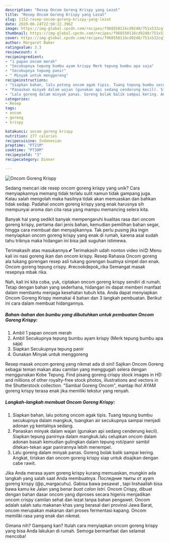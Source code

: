 ```yaml
---
description: "Resep Oncom Goreng Krispy yang Lezat"
title: "Resep Oncom Goreng Krispy yang Lezat"
slug: 1152-resep-oncom-goreng-krispy-yang-lezat
date: 2020-06-24T22:50:22.396Z
image: https://img-global.cpcdn.com/recipes/f968550116cd9240/751x532cq70/oncom-goreng-krispy-foto-resep-utama.jpg
thumbnail: https://img-global.cpcdn.com/recipes/f968550116cd9240/751x532cq70/oncom-goreng-krispy-foto-resep-utama.jpg
cover: https://img-global.cpcdn.com/recipes/f968550116cd9240/751x532cq70/oncom-goreng-krispy-foto-resep-utama.jpg
author: Margaret Baker
ratingvalue: 3.3
reviewcount: 4
recipeingredient:
- "1 papan oncom merah"
- "Secukupnya tepung bumbu ayam krispy Merk tepung bumbu apa saja"
- "Secukupnya tepung panir"
- " Minyak untuk menggoreng"
recipeinstructions:
- "Siapkan bahan, lalu potong oncom agak tipis. Tuang tepung bumbu secukupnya dalam mangkuk, tuangkan air secukupnya sampai menjadi adonan yg kentalnya sedang."
- "Panaskan minyak dalam wajan (gunakan api sedang cenderung kecil). Siapkan tepung panirnya dalam mangkuk.lalu celupkan oncom dalam adonan basah kemudian gulingkan dalam tepung roti/panir sambil ditekan-tekan agar panirannya lebih menempel."
- "Lalu goreng dalam minyak panas. Goreng bolak balik sampai kering. Angkat, tiriskan dan oncom goreng krispy siap untuk disajikan dengan cabe rawit."
categories:
- Resep
tags:
- oncom
- goreng
- krispy

katakunci: oncom goreng krispy 
nutrition: 277 calories
recipecuisine: Indonesian
preptime: "PT21M"
cooktime: "PT30M"
recipeyield: "3"
recipecategory: Dinner

---
```



![Oncom Goreng Krispy](https://img-global.cpcdn.com/recipes/f968550116cd9240/751x532cq70/oncom-goreng-krispy-foto-resep-utama.jpg)

Sedang mencari ide resep oncom goreng krispy yang unik? Cara menyiapkannya memang tidak terlalu sulit namun tidak gampang juga. Kalau salah mengolah maka hasilnya tidak akan memuaskan dan bahkan tidak sedap. Padahal oncom goreng krispy yang enak harusnya sih mempunyai aroma dan cita rasa yang mampu memancing selera kita.

Banyak hal yang sedikit banyak mempengaruhi kualitas rasa dari oncom goreng krispy, pertama dari jenis bahan, kemudian pemilihan bahan segar, hingga cara membuat dan menyajikannya. Tak perlu pusing jika ingin menyiapkan oncom goreng krispy yang enak di rumah, karena asal sudah tahu triknya maka hidangan ini bisa jadi suguhan istimewa.

Terimakasih atas masukannya.💕 Terimakasih udah nonton video ini😊 Menu kali ini nasi goreng ikan dan oncom krispy. Resep Rahasia Oncom goreng ala tukang gorengan resep asli tukang gorengan buatnya simpel dan enak. Oncom goreng tepung crispy. #recookdepok_rika Semangat masak resepnya mbak rika.


Nah, kali ini kita coba, yuk, ciptakan oncom goreng krispy sendiri di rumah. Tetap dengan bahan yang sederhana, hidangan ini dapat memberi manfaat dalam membantu menjaga kesehatan tubuh kita. Anda dapat menyiapkan Oncom Goreng Krispy memakai 4 bahan dan 3 langkah pembuatan. Berikut ini cara dalam membuat hidangannya.

<!--inarticleads1-->

##### Bahan-bahan dan bumbu yang dibutuhkan untuk pembuatan Oncom Goreng Krispy:

1. Ambil 1 papan oncom merah
1. Ambil Secukupnya tepung bumbu ayam krispy (Merk tepung bumbu apa saja)
1. Siapkan Secukupnya tepung panir
1. Gunakan  Minyak untuk menggoreng


Resep masak oncom goreng yang nikmat ada di sini! Sajikan Oncom Goreng sebagai teman makan atau camilan yang menggugah selera dengan menggunakan Kobe Tepung. Find pisang goreng crispy stock images in HD and millions of other royalty-free stock photos, illustrations and vectors in the Shutterstock collection. &#34;Sambal Goreng Oncom&#34;, mantap lho! AYAM goreng krispy terasa enak jika memiliki tekstur yang renyah. 

<!--inarticleads2-->

##### Langkah-langkah membuat Oncom Goreng Krispy:

1. Siapkan bahan, lalu potong oncom agak tipis. Tuang tepung bumbu secukupnya dalam mangkuk, tuangkan air secukupnya sampai menjadi adonan yg kentalnya sedang.
1. Panaskan minyak dalam wajan (gunakan api sedang cenderung kecil). Siapkan tepung panirnya dalam mangkuk.lalu celupkan oncom dalam adonan basah kemudian gulingkan dalam tepung roti/panir sambil ditekan-tekan agar panirannya lebih menempel.
1. Lalu goreng dalam minyak panas. Goreng bolak balik sampai kering. Angkat, tiriskan dan oncom goreng krispy siap untuk disajikan dengan cabe rawit.


Jika Anda merasa ayam goreng krispy kurang memuaskan, mungkin ada langkah yang salah saat Anda membuatnya. Последние твиты от ayam goreng krispy (@p_margacuhu). Gabisa bawa pesawat , tapi Inshaallah bisa bawa kamu ke Jalan yang benar *buat calon Istri*. Oncom Crispy, dibuat dengan bahan dasar oncom yang diproses secara higenis menjadikan oncom crispy camilan sehat dan lezat tanpa bahan pengawet. Oncom adalah salah satu makanan khas yang berasal dari provinsi Jawa Barat, oncom merupakan makanan dari proses fermentasi kapang. Oncom memiliki rasa yang enak dan nikmat. 

Gimana nih? Gampang kan? Itulah cara menyiapkan oncom goreng krispy yang bisa Anda lakukan di rumah. Semoga bermanfaat dan selamat mencoba!
